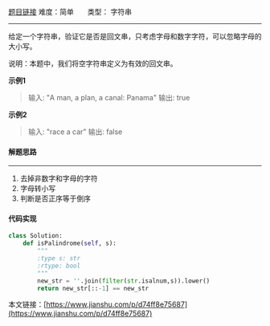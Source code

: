 [题目链接](https://leetcode-cn.com/problems/valid-palindrome/)
难度：简单          &nbsp;&nbsp;&nbsp;&nbsp;&nbsp;&nbsp;类型：  字符串
***
给定一个字符串，验证它是否是回文串，只考虑字母和数字字符，可以忽略字母的大小写。

说明：本题中，我们将空字符串定义为有效的回文串。 

 
**示例1**
> 输入: "A man, a plan, a canal: Panama"
输出: true

**示例2**
>输入: "race a car"
输出: false

#### 解题思路
***
1. 去掉非数字和字母的字符
2. 字母转小写
3. 判断是否正序等于倒序 



#### 代码实现
```python
class Solution:
    def isPalindrome(self, s):
        """
        :type s: str
        :rtype: bool
        """
        new_str = ''.join(filter(str.isalnum,s)).lower()
        return new_str[::-1] == new_str
```

本文链接：[https://www.jianshu.com/p/d74ff8e75687](https://www.jianshu.com/p/d74ff8e75687)

 
